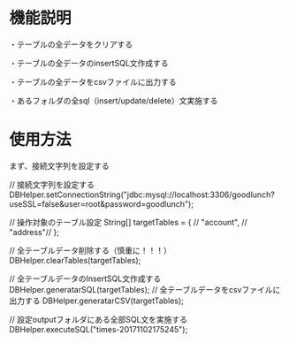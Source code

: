 # 機能説明

・テーブルの全データをクリアする

・テーブルの全データのinsertSQL文作成する

・テーブルの全データをcsvファイルに出力する

・あるフォルダの全sql（insert/update/delete）文実施する


# 使用方法

まず、接続文字列を設定する

// 接続文字列を設定する
DBHelper.setConnectionString("jdbc:mysql://localhost:3306/goodlunch?useSSL=false&user=root&password=goodlunch");

// 操作対象のテーブル設定
String[] targetTables = { //
		"account", //
		"address"//
};

// 全テーブルデータ削除する（慎重に！！！）
DBHelper.clearTables(targetTables);

// 全テーブルデータのInsertSQL文作成する
DBHelper.generatarSQL(targetTables);
// 全テーブルデータをcsvファイルに出力する
DBHelper.generatarCSV(targetTables);

// 設定outputフォルダにある全部SQL文を実施する
DBHelper.executeSQL("times-20171102175245");